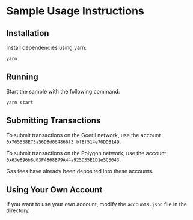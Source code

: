 # Sample Usage Instructions

## Installation

Install dependencies using yarn:

```
yarn
```

## Running

Start the sample with the following command:

```
yarn start
```

## Submitting Transactions

To submit transactions on the Goerli network, use the account `0x765538E75a56D8d064866f3fbfBf514e70DDB14D`.

To submit transactions on the Polygon network, use the account `0x63e896b8d03F4868B79A44a925D35E1D1e5C3043`.

Gas fees have already been deposited into these accounts.

## Using Your Own Account

If you want to use your own account, modify the `accounts.json` file in the directory.
